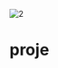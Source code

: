 ![2](https://user-images.githubusercontent.com/41960652/128088723-9e7f7a15-9504-4022-aace-f3a3f73118c3.PNG)
# proje
